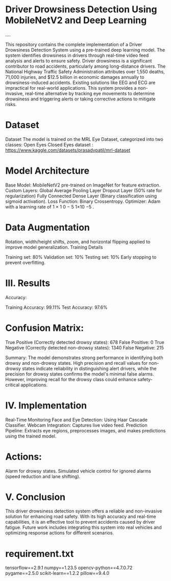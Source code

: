 # Driver Drowsiness Detection Using MobileNetV2 and Deep Learning 
 ....

This repository contains the complete implementation of a Driver Drowsiness Detection System using a pre-trained deep learning model. The system identifies drowsiness in drivers through real-time video feed analysis and alerts to ensure safety.
Driver drowsiness is a significant contributor to road accidents, particularly among long-distance drivers. The National Highway Traffic Safety Administration attributes over 1,550 deaths, 71,000 injuries, and $12.5 billion in economic damages annually to drowsiness-induced accidents.
Existing solutions like EEG and ECG are impractical for real-world applications. This system provides a non-invasive, real-time alternative by tracking eye movements to determine drowsiness and triggering alerts or taking corrective actions to mitigate risks.

# Dataset
Dataset
The model is trained on the MRL Eye Dataset, categorized into two classes:
Open Eyes
Closed Eyes
dataset : https://www.kaggle.com/datasets/prasadvpatil/mrl-dataset

# Model Architecture

Base Model: MobileNetV2 pre-trained on ImageNet for feature extraction.
Custom Layers:
Global Average Pooling Layer
Dropout Layer (50% rate for regularization)
Fully Connected Dense Layer (Binary classification using sigmoid activation).
Loss Function: Binary Crossentropy.
Optimizer: Adam with a learning rate of 
1
×
1
0
−
5
1×10 
−5
 .
# Data Augmentation

Rotation, width/height shifts, zoom, and horizontal flipping applied to improve model generalization.
Training Details

Training set: 80%
Validation set: 10%
Testing set: 10%
Early stopping to prevent overfitting.

# III. Results
Accuracy:

Training Accuracy: 99.11%
Test Accuracy: 97.6%

# Confusion Matrix:
True Positive (Correctly detected drowsy states): 678
False Positive: 0
True Negative (Correctly detected non-drowsy states): 1340
False Negative: 215

Summary:
The model demonstrates strong performance in identifying both drowsy and non-drowsy states. High precision and recall values for non-drowsy states indicate reliability in distinguishing alert drivers, while the precision for drowsy states confirms the model's minimal false alarms. However, improving recall for the drowsy class could enhance safety-critical applications.

# IV. Implementation
Real-Time Monitoring
Face and Eye Detection: Using Haar Cascade Classifier.
Webcam Integration: Captures live video feed.
Prediction Pipeline: Extracts eye regions, preprocesses images, and makes predictions using the trained model.

# Actions:
Alarm for drowsy states.
Simulated vehicle control for ignored alarms (speed reduction and lane shifting).

# V. Conclusion
This driver drowsiness detection system offers a reliable and non-invasive solution for enhancing road safety. With its high accuracy and real-time capabilities, it is an effective tool to prevent accidents caused by driver fatigue. Future work includes integrating this system into real vehicles and optimizing response actions for different scenarios.



# requirement.txt
tensorflow==2.9.1
numpy==1.23.5
opencv-python==4.7.0.72
pygame==2.5.0
scikit-learn==1.2.2
pillow==9.4.0

